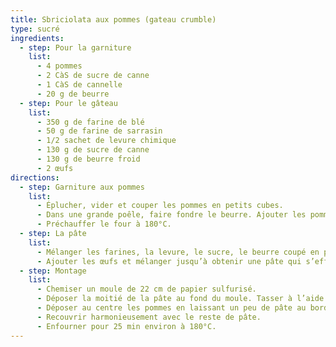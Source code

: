```yaml
---
title: Sbriciolata aux pommes (gateau crumble)
type: sucré
ingredients:
  - step: Pour la garniture
    list:
      - 4 pommes
      - 2 CàS de sucre de canne
      - 1 CàS de cannelle
      - 20 g de beurre
  - step: Pour le gâteau
    list:
      - 350 g de farine de blé
      - 50 g de farine de sarrasin
      - 1/2 sachet de levure chimique
      - 130 g de sucre de canne
      - 130 g de beurre froid
      - 2 œufs
directions:
  - step: Garniture aux pommes
    list:
      - Éplucher, vider et couper les pommes en petits cubes.
      - Dans une grande poêle, faire fondre le beurre. Ajouter les pommes, le sucre et la cannelle. Cuire le tout pendant 6 min a feu vif et réserver.
      - Préchauffer le four à 180°C.
  - step: La pâte
    list:
      - Mélanger les farines, la levure, le sucre, le beurre coupé en petits cubes.
      - Ajouter les œufs et mélanger jusqu’à obtenir une pâte qui s’effrite.
  - step: Montage
    list:
      - Chemiser un moule de 22 cm de papier sulfurisé.
      - Déposer la moitié de la pâte au fond du moule. Tasser à l’aide de vos doigts.
      - Déposer au centre les pommes en laissant un peu de pâte au bord.
      - Recouvrir harmonieusement avec le reste de pâte.
      - Enfourner pour 25 min environ à 180°C.
---
```

